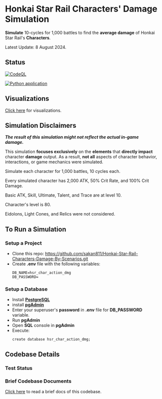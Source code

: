 # Honkai Star Rail Characters' Damage Simulation

**Simulate** 10-cycles for 1,000 battles to find the **average damage** of Honkai Star Rail's **Characters**.

Latest Update: 8 August 2024.

## Status
[![CodeQL](https://github.com/sakan811/Honkai-Star-Rail-Characters-Damage-By-Scenarios/actions/workflows/codeql.yml/badge.svg)](https://github.com/sakan811/Honkai-Star-Rail-Characters-Damage-By-Scenarios/actions/workflows/codeql.yml)

[![Python application](https://github.com/sakan811/Honkai-Star-Rail-Characters-Damage-By-Scenarios/actions/workflows/python-app.yml/badge.svg)](https://github.com/sakan811/Honkai-Star-Rail-Characters-Damage-By-Scenarios/actions/workflows/python-app.yml)

## Visualizations
[Click here](docs/VISUALS.md) for visualizations.

## Simulation Disclaimers
**_The result of this simulation might not reflect the actual in-game damage._**

This simulation **focuses exclusively** on the **elements** that **directly impact** character **damage** output. 
As a result, **not all** aspects of character behavior, interactions, or game mechanics were simulated.

Simulate each character for 1,000 battles, 10 cycles each.

Every simulated character has 2,000 ATK, 50% Crit Rate, and 100% Crit Damage.

Basic ATK, Skill, Ultimate, Talent, and Trace are at level 10.

Character's level is 80.

Eidolons, Light Cones, and Relics were not considered.

## To Run a Simulation
### Setup a Project
- Clone this repo: https://github.com/sakan811/Honkai-Star-Rail-Characters-Damage-By-Scenarios.git
- Create **.env** file with the following variables:
  ```
  DB_NAME=hsr_char_action_dmg
  DB_PASSWORD=
  ```

### Setup a Database
- Install **[PostgreSQL](https://www.postgresql.org/)**
- install **[pgAdmin](https://www.pgadmin.org/)**
- Enter your superuser's **password** in **.env** file for **DB_PASSWORD** variable. 
- Run **pgAdmin**
- Open **SQL** console in **pgAdmin**
- Execute:
  ```
  create database hsr_char_action_dmg;
  ```

## Codebase Details
### Test Status


### Brief Codebase Documents
[Click here](docs/DOCS.md) to read a brief docs of this codebase.
